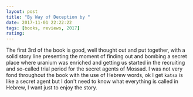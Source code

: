 ```yaml
---
layout: post
title: "By Way of Deception by "
date: 2017-11-01 22:22:22
tags: [books, reviews, 2017]
rating:
---
```


The first 3rd of the book is good, well thought out and put together, with a solid story line presenting the moment of finding out and bombing a secret place where uranium was enriched and getting us started in the recruiting and so-called trial period for the secret agents of Mossad.
I was not very fond throughout the book with the use of Hebrew words, ok I get `katsa` is like a secret agent but I don't need to know what everything is called in Hebrew, I want just to enjoy the story.

